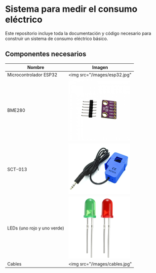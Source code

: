 # Sistema para medir el consumo eléctrico

Este repositorio incluye toda la documentación y código necesario para construir
un sistema de consumo eléctrico básico.


## Componentes necesarios

| Nombre | Imagen |
| ------ | ------ |
| Microcontrolador ESP32 | <img src="/images/esp32.jpg" | width="200"> |
| BME280 | <img src="/images/bme280.jpg" width="200"> | 
| SCT-013 | <img src="/images/sct-013.jpg" width="200"> |
| LEDs (uno rojo y uno verde) | <img src="/images/leds.jpg" width="200"> |
| Cables | <img src="/images/cables.jpg" | width="200"> |
